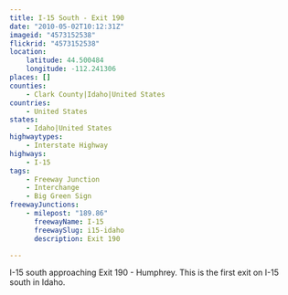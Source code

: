 ```yaml
---
title: I-15 South - Exit 190
date: "2010-05-02T10:12:31Z"
imageid: "4573152538"
flickrid: "4573152538"
location:
    latitude: 44.500484
    longitude: -112.241306
places: []
counties:
    - Clark County|Idaho|United States
countries:
    - United States
states:
    - Idaho|United States
highwaytypes:
    - Interstate Highway
highways:
    - I-15
tags:
    - Freeway Junction
    - Interchange
    - Big Green Sign
freewayJunctions:
    - milepost: "189.86"
      freewayName: I-15
      freewaySlug: i15-idaho
      description: Exit 190

---
```

I-15 south approaching Exit 190 - Humphrey.  This is the first exit on I-15 south in Idaho.